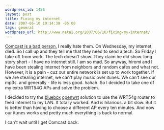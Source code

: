 ```yaml
--- 
wordpress_id: 1456
layout: post
title: Fixing my internet.
date: 2007-06-10 19:14:30 -05:00
tags: general
wordpress_url: http://www.nata2.org/2007/06/10/fixing-my-internet/
---
```

<p><a href="http://flickr.com/photos/natatwo/539218059/">Comcast is a bad person.</a> I really hate them. On Wednesday, my internet died. So I call up and they tell me that they need to send a tech. So Friday I take off from work. The tech doesn't show. They claim he did show. long story short - I have no internet still. I am so mad. So anyway, hiromi and I have been stealing internet from neighbors and random cafes and what not. However, it is a pain - cuz our entire network is set up to work together. If we are stealing internet, we can't play music over itunes. We can't see our mp3s. and generally - life is less good. hahah. So I decided to take one of my extra WRT54G APs and solve the problem. </p> <p>I decided to try the <a href="http://www.linksysco.com/box.php">bluebox</a> <a href="http://openwrt.org/">openwrt</a> solution to use the WRT54g router to feed internet to my LAN. It totally worked. And is hilarious. a bit slow. But it is better than having to choose a different AP every ten minutes. And now our itunes works and pretty much everything is back to normal.</p> <p>I can't wait until I get Comcast back. </p>
